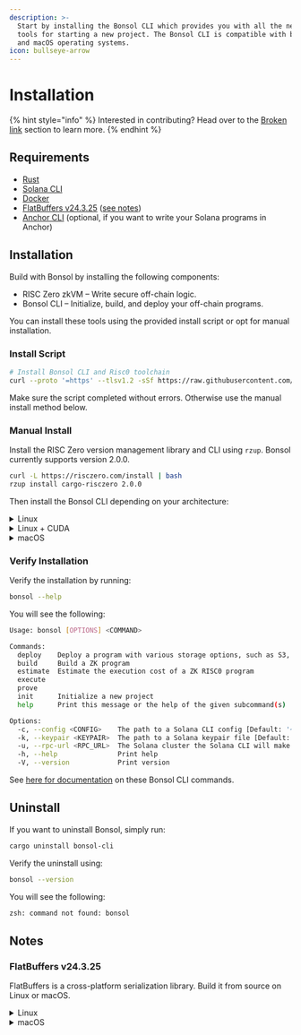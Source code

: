 ```yaml
---
description: >-
  Start by installing the Bonsol CLI which provides you with all the necessary
  tools for starting a new project. The Bonsol CLI is compatible with both Linux
  and macOS operating systems.
icon: bullseye-arrow
---
```


# Installation

{% hint style="info" %}
Interested in contributing? Head over to the [Broken link](broken-reference "mention") section to learn more.
{% endhint %}

## Requirements

- [Rust](https://solana.com/docs/intro/installation#install-rust)
- [Solana CLI](https://solana.com/docs/intro/installation#install-the-solana-cli)
- [Docker](https://docs.docker.com/engine/install/)
- [FlatBuffers v24.3.25](https://github.com/google/flatbuffers/tree/v24.3.25) ([see notes](installation.md#notes))
- [Anchor CLI](https://solana.com/docs/intro/installation#install-anchor-cli) (optional, if you want to write your Solana programs in Anchor)

## Installation

Build with Bonsol by installing the following components:

- RISC Zero zkVM – Write secure off-chain logic.
- Bonsol CLI – Initialize, build, and deploy your off-chain programs.

You can install these tools using the provided install script or opt for manual installation.

### Install Script

```bash
# Install Bonsol CLI and Risc0 toolchain
curl --proto '=https' --tlsv1.2 -sSf https://raw.githubusercontent.com/bonsol-collective/bonsol/refs/heads/main/bin/install.sh | sh
```

Make sure the script completed without errors. Otherwise use the manual install method below.

### Manual Install

Install the RISC Zero version management library and CLI using `rzup`. Bonsol currently supports version 2.0.0.

```bash
curl -L https://risczero.com/install | bash
rzup install cargo-risczero 2.0.0
```

Then install the Bonsol CLI depending on your architecture:

<details>

<summary>Linux</summary>

Install the Bonsol CLI on Linux **without** CUDA support:

```bash
echo "Installing without cuda support, proving will be slower"
cargo install bonsol-cli --git https://github.com/bonsol-collective/bonsol --locked
```

</details>

<details>

<summary>Linux + CUDA</summary>

Install the Bonsol CLI on Linux **with** CUDA support:

```bash
echo "Installing with cuda support"
cargo install bonsol-cli --git https://github.com/bonsol-collective/bonsol --features linux --locked
```

</details>

<details>

<summary>macOS</summary>

Install the Bonsol CLI on macOS:

```bash
echo "Installing on mac"
cargo install bonsol-cli --git https://github.com/bonsol-collective/bonsol --features mac --locked
```

</details>

### Verify Installation

Verify the installation by running:

```bash
bonsol --help
```

You will see the following:

```bash
Usage: bonsol [OPTIONS] <COMMAND>

Commands:
  deploy    Deploy a program with various storage options, such as S3, or manually with a URL
  build     Build a ZK program
  estimate  Estimate the execution cost of a ZK RISC0 program
  execute
  prove
  init      Initialize a new project
  help      Print this message or the help of the given subcommand(s)

Options:
  -c, --config <CONFIG>    The path to a Solana CLI config [Default: '~/.config/solana/cli/config.yml']
  -k, --keypair <KEYPAIR>  The path to a Solana keypair file [Default: '~/.config/solana/id.json']
  -u, --rpc-url <RPC_URL>  The Solana cluster the Solana CLI will make requests to
  -h, --help               Print help
  -V, --version            Print version
```

See [here for documentation](../cli-commands.md) on these Bonsol CLI commands.

## Uninstall

If you want to uninstall Bonsol, simply run:

```bash
cargo uninstall bonsol-cli
```

Verify the uninstall using:

```bash
bonsol --version
```

You will see the following:

```bash
zsh: command not found: bonsol
```

## Notes

### FlatBuffers v24.3.25

FlatBuffers is a cross-platform serialization library. Build it from source on Linux or macOS.

<details>

<summary>Linux</summary>

Ensure you have the build requirements.

```bash
# Update package lists
sudo apt update

# Install CMake
sudo apt install -y cmake

# Verify CMake installation
cmake --version   # Should show version 3.28.3 or later

# Install make
sudo apt install -y g++ make

# Verify make installation
make --version   # Should show version 3.81 or later
```

Build and install FlatBuffers v24.3.25:

```bash
# Create a temporary directory for building
cd /tmp

# Clone the FlatBuffers repository
git clone https://github.com/google/flatbuffers.git

# Enter the repository directory
cd flatbuffers

# Checkout the specific version
git checkout v24.3.25

# Build FlatBuffers
cmake -G "Unix Makefiles" -DCMAKE_BUILD_TYPE=Release
make -j$(nproc)

# Install flatc compiler
sudo mv flatc /usr/local/bin/

# Clean up
cd ..
rm -rf flatbuffers

# Verify the installation
flatc --version   # Should show version 24.3.25
```

</details>

<details>

<summary>macOS</summary>

Ensure you have the build requirements.

```bash
# Update package lists (macOS uses Homebrew instead of apt)
brew update

# Install CMake
brew install cmake

# Verify CMake installation
cmake --version   # Should show version 3.28.3 or later

# Install make (and g++ if needed)
brew install make gcc

# Verify make installation
make --version   # Should show version 3.81 or later
```

Build and install FlatBuffers v24.3.25:

```bash
# Create a temporary directory for building
cd /tmp

# Clone the FlatBuffers repository
git clone https://github.com/google/flatbuffers.git

# Enter the repository directory
cd flatbuffers

# Checkout the specific version
git checkout v24.3.25

# Build FlatBuffers
cmake -G "Unix Makefiles" -DCMAKE_BUILD_TYPE=Release
make

# Install flatc compiler
sudo mv flatc /usr/local/bin/

# Clean up
cd ..
rm -rf flatbuffers

# Verify the installation
flatc --version   # Should show version 24.3.25
```

</details>
